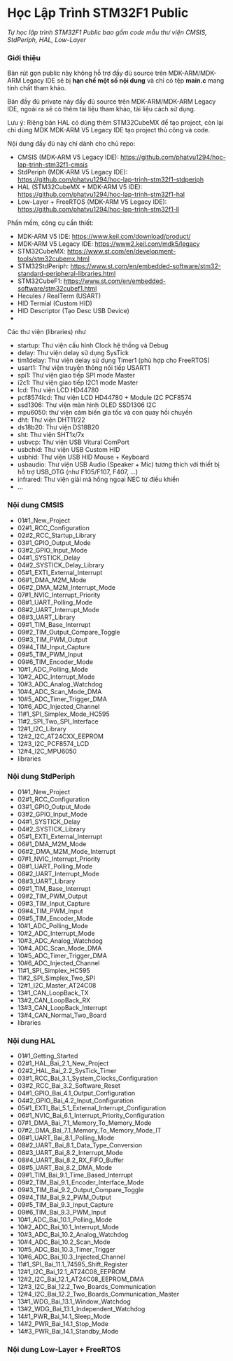 # Học Lập Trình STM32F1 Public
*Tự học lập trình STM32F1 Public bao gồm code mẫu thư viện CMSIS, StdPeriph, HAL, Low-Layer*

### Giới thiệu
Bản rút gọn public này không hỗ trợ đầy đủ source trên MDK-ARM/MDK-ARM Legacy IDE sẽ bị **hạn chế một số nội dung**
và chỉ có tệp **main.c** mang tính chất tham khảo.

Bản đầy đủ private này đầy đủ source trên MDK-ARM/MDK-ARM Legacy IDE, ngoài ra sẽ có thêm tài liệu tham khảo, tài liệu cách sử dụng.

Lưu ý: Riêng bản HAL có dùng thêm STM32CubeMX để tạo project, còn lại chỉ dùng MDK MDK-ARM V5 Legacy IDE tạo project thủ công và code.

Nội dung đầy đủ này chỉ dành cho chủ repo:
- CMSIS (MDK-ARM V5 Legacy IDE): https://github.com/phatvu1294/hoc-lap-trinh-stm32f1-cmsis
- StdPeriph (MDK-ARM V5 Legacy IDE): https://github.com/phatvu1294/hoc-lap-trinh-stm32f1-stdperiph
- HAL (STM32CubeMX + MDK-ARM V5 IDE): https://github.com/phatvu1294/hoc-lap-trinh-stm32f1-hal
- Low-Layer + FreeRTOS (MDK-ARM V5 Legacy IDE): https://github.com/phatvu1294/hoc-lap-trinh-stm32f1-ll

Phần mềm, công cụ cần thiết:
- MDK-ARM V5 IDE: https://www.keil.com/download/product/
- MDK-ARM V5 Legacy IDE: https://www2.keil.com/mdk5/legacy
- STM32CubeMX: https://www.st.com/en/development-tools/stm32cubemx.html
- STM32StdPeriph: https://www.st.com/en/embedded-software/stm32-standard-peripheral-libraries.html
- STM32CubeF1: https://www.st.com/en/embedded-software/stm32cubef1.html
- Hecules / RealTerm (USART)
- HID Termial (Custom HID)
- HID Descriptor (Tạo Desc USB Device)
- 

Các thư viện (libraries) như
- startup: Thư viện cấu hình Clock hệ thống và Debug
- delay: Thư viện delay sử dụng SysTick
- tim1delay: Thư viện delay sử dụng Timer1 (phù hợp cho FreeRTOS)
- usart1: Thư viện truyền thông nối tiếp USART1
- spi1: Thư viện giao tiếp SPI mode Master
- i2c1: Thư viện giao tiếp I2C1 mode Master
- lcd: Thư viện LCD HD44780
- pcf8574lcd: Thư viện LCD HD44780 + Module I2C PCF8574
- ssd1306: Thư viện màn hình OLED SSD1306 I2C
- mpu6050: thư viện cảm biến gia tốc và con quay hồi chuyền
- dht: Thư viện DHT11/22
- ds18b20: Thư viện DS18B20
- sht: Thư viện SHT1x/7x
- usbvcp: Thư viện USB Vitural ComPort
- usbchid: Thư viện USB Custom HID
- usbhid: Thư viện USB HID Mouse + Keyboard
- usbaudio: Thư viện USB Audio (Speaker + Mic) tương thích với thiết bị hỗ trợ USB_OTG (như F105/F107, F407, ...)
- infrared: Thư viện giải mã hồng ngoại NEC từ điều khiển
- ...

### Nội dung CMSIS
- 01#1_New_Project
- 02#1_RCC_Configuration
- 02#2_RCC_Startup_Library
- 03#1_GPIO_Output_Mode
- 03#2_GPIO_Input_Mode
- 04#1_SYSTICK_Delay
- 04#2_SYSTICK_Delay_Library
- 05#1_EXTI_External_Interrupt
- 06#1_DMA_M2M_Mode
- 06#2_DMA_M2M_Interrupt_Mode
- 07#1_NVIC_Interrupt_Priority
- 08#1_UART_Polling_Mode
- 08#2_UART_Interrupt_Mode
- 08#3_UART_Library
- 09#1_TIM_Base_Interrupt
- 09#2_TIM_Output_Compare_Toggle
- 09#3_TIM_PWM_Output
- 09#4_TIM_Input_Capture
- 09#5_TIM_PWM_Input
- 09#6_TIM_Encoder_Mode
- 10#1_ADC_Polling_Mode
- 10#2_ADC_Interrupt_Mode
- 10#3_ADC_Analog_Watchdog
- 10#4_ADC_Scan_Mode_DMA
- 10#5_ADC_Timer_Trigger_DMA
- 10#6_ADC_Injected_Channel
- 11#1_SPI_Simplex_Mode_HC595
- 11#2_SPI_Two_SPI_Interface
- 12#1_I2C_Library
- 12#2_I2C_AT24CXX_EEPROM
- 12#3_I2C_PCF8574_LCD
- 12#4_I2C_MPU6050
- libraries

### Nội dung StdPeriph
- 01#1_New_Project
- 02#1_RCC_Configuration
- 03#1_GPIO_Output_Mode
- 03#2_GPIO_Input_Mode
- 04#1_SYSTICK_Delay
- 04#2_SYSTICK_Library
- 05#1_EXTI_External_Interrupt
- 06#1_DMA_M2M_Mode
- 06#2_DMA_M2M_Mode_Interrupt
- 07#1_NVIC_Interrupt_Priority
- 08#1_UART_Polling_Mode
- 08#2_UART_Interrupt_Mode
- 08#3_UART_Library
- 09#1_TIM_Base_Interrupt
- 09#2_TIM_PWM_Output
- 09#3_TIM_Input_Capture
- 09#4_TIM_PWM_Input
- 09#5_TIM_Encoder_Mode
- 10#1_ADC_Polling_Mode
- 10#2_ADC_Interrupt_Mode
- 10#3_ADC_Analog_Watchdog
- 10#4_ADC_Scan_Mode_DMA
- 10#5_ADC_Timer_Trigger_DMA
- 10#6_ADC_Injected_Channel
- 11#1_SPI_Simplex_HC595
- 11#2_SPI_Simplex_Two_SPI
- 12#1_I2C_Master_AT24C08
- 13#1_CAN_LoopBack_TX
- 13#2_CAN_LoopBack_RX
- 13#3_CAN_LoopBack_Interrupt
- 13#4_CAN_Normal_Two_Board
- libraries

### Nội dung HAL
- 01#1_Getting_Started
- 02#1_HAL_Bai_2.1_New_Project
- 02#2_HAL_Bai_2.2_SysTick_Timer
- 03#1_RCC_Bai_3.1_System_Clocks_Configuration
- 03#2_RCC_Bai_3.2_Software_Reset
- 04#1_GPIO_Bai_4.1_Output_Configuration
- 04#2_GPIO_Bai_4.2_Input_Configuration
- 05#1_EXTI_Bai_5.1_External_Interrupt_Configuration
- 06#1_NVIC_Bai_6.1_Interrupt_Priority_Configuration
- 07#1_DMA_Bai_7.1_Memory_To_Memory_Mode
- 07#2_DMA_Bai_7.1_Memory_To_Memory_Mode_IT
- 08#1_UART_Bai_8.1_Polling_Mode
- 08#2_UART_Bai_8.1_Data_Type_Conversion
- 08#3_UART_Bai_8.2_Interrupt_Mode
- 08#4_UART_Bai_8.2_RX_FIFO_Buffer
- 08#5_UART_Bai_8.2_DMA_Mode
- 09#1_TIM_Bai_9.1_Time_Based_Interrupt
- 09#2_TIM_Bai_9.1_Encoder_Interface_Mode
- 09#3_TIM_Bai_9.2_Output_Compare_Toggle
- 09#4_TIM_Bai_9.2_PWM_Output
- 09#5_TIM_Bai_9.3_Input_Capture
- 09#6_TIM_Bai_9.3_PWM_Input
- 10#1_ADC_Bai_10.1_Polling_Mode
- 10#2_ADC_Bai_10.1_Interrupt_Mode
- 10#3_ADC_Bai_10.2_Analog_Watchdog
- 10#4_ADC_Bai_10.2_Scan_Mode
- 10#5_ADC_Bai_10.3_Timer_Trigger
- 10#6_ADC_Bai_10.3_Injected_Channel
- 11#1_SPI_Bai_11.1_74595_Shift_Register
- 12#1_I2C_Bai_12.1_AT24C08_EEPROM
- 12#2_I2C_Bai_12.1_AT24C08_EEPROM_DMA
- 12#3_I2C_Bai_12.2_Two_Boards_Communication
- 12#4_I2C_Bai_12.2_Two_Boards_Communication_Master
- 13#1_WDG_Bai_13.1_Window_Watchdog
- 13#2_WDG_Bai_13.1_Independent_Watchdog
- 14#1_PWR_Bai_14.1_Sleep_Mode
- 14#2_PWR_Bai_14.1_Stop_Mode
- 14#3_PWR_Bai_14.1_Standby_Mode

### Nội dung Low-Layer + FreeRTOS

